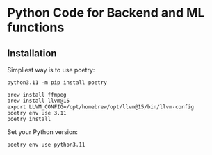 # Python Code for Backend and ML functions

## Installation

Simpliest way is to use poetry:
```
python3.11 -m pip install poetry
```

```
brew install ffmpeg
brew install llvm@15
export LLVM_CONFIG=/opt/homebrew/opt/llvm@15/bin/llvm-config
poetry env use 3.11
poetry install
```

Set your Python version:
```
poetry env use python3.11
```